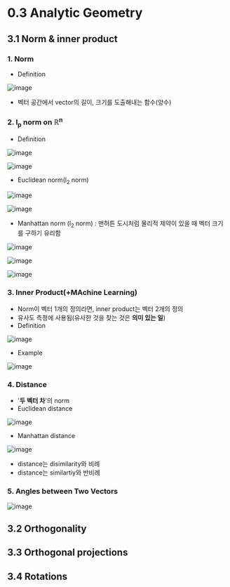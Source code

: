 0.3 Analytic Geometry
====

## 3.1 Norm & inner product
### 1. Norm
- Definition

![image](https://user-images.githubusercontent.com/60006301/94992135-d9c08800-05c2-11eb-8a5d-59d81f01c1dd.png)
- 벡터 공간에서 vector의 길이, 크기를 도출해내는 함수(양수)


### 2. l<sub>p</sub> norm on ℝ<sup>n</sup>
- Definition

![image](https://user-images.githubusercontent.com/60006301/94992227-78e57f80-05c3-11eb-991e-7134d79680a5.png)

![image](https://user-images.githubusercontent.com/60006301/94992293-05903d80-05c4-11eb-95e6-3eb512ffa70d.png)

- Euclidean norm(l<sub>2</sub> norm)

![image](https://user-images.githubusercontent.com/60006301/94992317-2b1d4700-05c4-11eb-8fa7-9d4ae74c22aa.png)

![image](https://user-images.githubusercontent.com/60006301/94992327-48521580-05c4-11eb-862a-4da9ca2fc1b8.png)

- Manhattan norm (l<sub>2</sub> norm) : 맨허튼 도시처럼 물리적 제약이 있을 때 벡터 크기를 구하기 유리함

![image](https://user-images.githubusercontent.com/60006301/94992335-543dd780-05c4-11eb-9efe-6995a8c082b8.png)

![image](https://user-images.githubusercontent.com/60006301/94992338-5c961280-05c4-11eb-9956-6c25278c0ebd.png)

![image](https://user-images.githubusercontent.com/60006301/94992360-77688700-05c4-11eb-9752-fa79a070da0e.png)


### 3. Inner Product(+MAchine Learning)
- Norm이 벡터 1개의 정의라면, inner product는 벡터 2개의 정의
- 유사도 측정에 사용됨(유사한 것을 찾는 것은 **의미 있는 일**)
- Definition

![image](https://user-images.githubusercontent.com/60006301/94992497-56ecfc80-05c5-11eb-9d79-5f518f01e9d0.png)

- Example

![image](https://user-images.githubusercontent.com/60006301/94992411-d6c69700-05c4-11eb-8818-283f15f51ff9.png)


### 4. Distance
- '**두 벡터 차**'의 norm
- Euclidean distance

![image](https://user-images.githubusercontent.com/60006301/94992473-38870100-05c5-11eb-91c9-b2d6960f82d1.png)

- Manhattan distance

![image](https://user-images.githubusercontent.com/60006301/94992476-3cb31e80-05c5-11eb-9a34-ed27abd0caa8.png)

- distance는 disimilarity와 비례
- distance는 similartiy와 반비례


### 5. Angles between Two Vectors

![image](https://user-images.githubusercontent.com/60006301/94992652-7df7fe00-05c6-11eb-9ce8-a7c22fae204e.png)


## 3.2 Orthogonality
## 3.3 Orthogonal projections
## 3.4 Rotations
